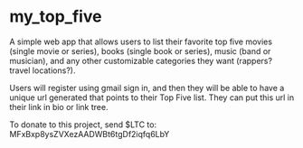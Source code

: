 # my_top_five

A simple web app that allows users to list their favorite top five movies (single movie or series), books (single book or series), music (band or musician), and any other customizable categories they want (rappers? travel locations?).

Users will register using gmail sign in, and then they will be able to have a unique url generated that points to their Top Five list. They can put this url in their link in bio or link tree.

To donate to this project, send $LTC to: MFxBxp8ysZVXezAADWBt6tgDf2iqfq6LbY
